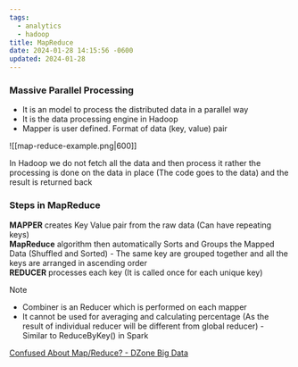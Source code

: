 ```yaml
---
tags:
  - analytics
  - hadoop
title: MapReduce
date: 2024-01-28 14:15:56 -0600
updated: 2024-01-28
---
```


### Massive Parallel Processing

* It is an model to process the distributed data in a parallel way
* It is the data processing engine in Hadoop
* Mapper is user defined. Format of data (key, value) pair

![[map-reduce-example.png|600]]

In Hadoop we do not fetch all the data and then process it rather the processing is done on the data in place (The code goes to the data) and the result is returned back

### Steps in MapReduce

**MAPPER** creates Key Value pair from the raw data (Can have repeating keys)  
**MapReduce** algorithm then automatically Sorts and Groups the Mapped Data (Shuffled and Sorted) - The same key are grouped together and all the keys are arranged in ascending order  
**REDUCER** processes each key (It is called once for each unique key)

 > [!NOTE]
 > * Combiner is an Reducer which is performed on each mapper
 > * It cannot be used for averaging and calculating percentage (As the result of individual reducer will be different from global reducer) - Similar to ReduceByKey() in Spark

[Confused About Map/Reduce? - DZone Big Data](https://dzone.com/articles/confused-about-mapreduce)
